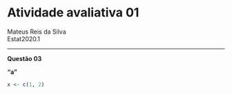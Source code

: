 Atividade avaliativa 01
================
Mateus Reis da Silva </br>
Estat2020.1

------------------------------------------------------------------------

**Questão 03**

**“a”**

``` r
x <- c(1, 2)
```
